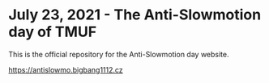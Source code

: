 # July 23, 2021 - The Anti-Slowmotion day of TMUF

This is the official repository for the Anti-Slowmotion day website.

https://antislowmo.bigbang1112.cz